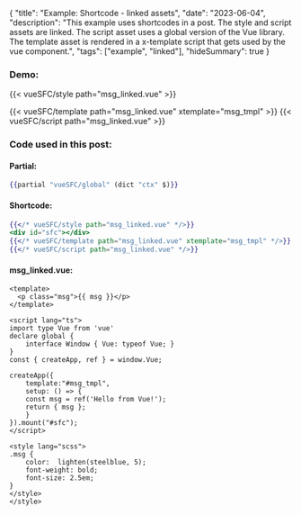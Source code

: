 {
"title": "Example: Shortcode - linked assets",
"date": "2023-06-04",
"description": "This example uses shortcodes in a post. The style and script assets are linked. The script asset uses a global version of the Vue library. The template asset is rendered in a x-template script that gets used by the vue component.",
"tags": ["example", "linked"],
"hideSummary": true
}

###  Demo:
{{< vueSFC/style path="msg_linked.vue" >}}
<div id="sfc"></div>
{{< vueSFC/template path="msg_linked.vue" xtemplate="msg_tmpl" >}}
{{< vueSFC/script path="msg_linked.vue" >}}

### Code used in this post:
#### Partial:
``` hbs
{{partial "vueSFC/global" (dict "ctx" $)}} 
```
#### Shortcode:
``` hbs
{{</* vueSFC/style path="msg_linked.vue" */>}}
<div id="sfc"></div>
{{</* vueSFC/template path="msg_linked.vue" xtemplate="msg_tmpl" */>}}
{{</* vueSFC/script path="msg_linked.vue" */>}}
```
#### msg_linked.vue:
``` vue
<template>
  <p class="msg">{{ msg }}</p>
</template>

<script lang="ts">
import type Vue from 'vue'
declare global {
    interface Window { Vue: typeof Vue; }
}
const { createApp, ref } = window.Vue;

createApp({
    template:"#msg_tmpl",
    setup: () => {
    const msg = ref('Hello from Vue!');
    return { msg };
    }
}).mount("#sfc");
</script>

<style lang="scss">
.msg {
    color:  lighten(steelblue, 5);
    font-weight: bold;
    font-size: 2.5em;
}
</style>
</style>
```


